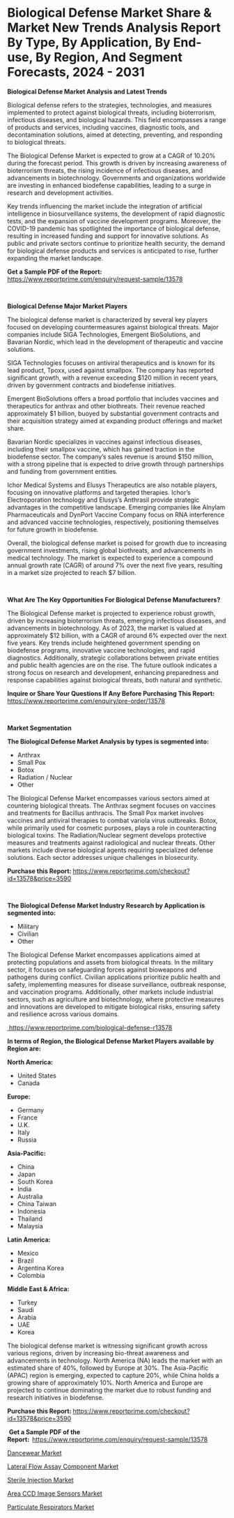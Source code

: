 <p><h1>Biological Defense Market Share & Market New Trends Analysis Report By Type, By Application, By End-use, By Region, And Segment Forecasts, 2024 - 2031</h1></p><p><strong>Biological Defense Market Analysis and Latest Trends</strong></p>
<p><p>Biological defense refers to the strategies, technologies, and measures implemented to protect against biological threats, including bioterrorism, infectious diseases, and biological hazards. This field encompasses a range of products and services, including vaccines, diagnostic tools, and decontamination solutions, aimed at detecting, preventing, and responding to biological threats.</p><p>The Biological Defense Market is expected to grow at a CAGR of 10.20% during the forecast period. This growth is driven by increasing awareness of bioterrorism threats, the rising incidence of infectious diseases, and advancements in biotechnology. Governments and organizations worldwide are investing in enhanced biodefense capabilities, leading to a surge in research and development activities.</p><p>Key trends influencing the market include the integration of artificial intelligence in biosurveillance systems, the development of rapid diagnostic tests, and the expansion of vaccine development programs. Moreover, the COVID-19 pandemic has spotlighted the importance of biological defense, resulting in increased funding and support for innovative solutions. As public and private sectors continue to prioritize health security, the demand for biological defense products and services is anticipated to rise, further expanding the market landscape.</p></p>
<p><strong>Get a Sample PDF of the Report:&nbsp;</strong> <a href="https://www.reportprime.com/enquiry/request-sample/13578">https://www.reportprime.com/enquiry/request-sample/13578</a></p>
<p>&nbsp;</p>
<p><strong>Biological Defense Major Market Players</strong></p>
<p><p>The biological defense market is characterized by several key players focused on developing countermeasures against biological threats. Major companies include SIGA Technologies, Emergent BioSolutions, and Bavarian Nordic, which lead in the development of therapeutic and vaccine solutions.</p><p>SIGA Technologies focuses on antiviral therapeutics and is known for its lead product, Tpoxx, used against smallpox. The company has reported significant growth, with a revenue exceeding $120 million in recent years, driven by government contracts and biodefense initiatives.</p><p>Emergent BioSolutions offers a broad portfolio that includes vaccines and therapeutics for anthrax and other biothreats. Their revenue reached approximately $1 billion, buoyed by substantial government contracts and their acquisition strategy aimed at expanding product offerings and market share.</p><p>Bavarian Nordic specializes in vaccines against infectious diseases, including their smallpox vaccine, which has gained traction in the biodefense sector. The company’s sales revenue is around $150 million, with a strong pipeline that is expected to drive growth through partnerships and funding from government entities.</p><p>Ichor Medical Systems and Elusys Therapeutics are also notable players, focusing on innovative platforms and targeted therapies. Ichor’s Electroporation technology and Elusys’s Anthrasil provide strategic advantages in the competitive landscape. Emerging companies like Alnylam Pharmaceuticals and DynPort Vaccine Company focus on RNA interference and advanced vaccine technologies, respectively, positioning themselves for future growth in biodefense.</p><p>Overall, the biological defense market is poised for growth due to increasing government investments, rising global biothreats, and advancements in medical technology. The market is expected to experience a compound annual growth rate (CAGR) of around 7% over the next five years, resulting in a market size projected to reach $7 billion.</p></p>
<p>&nbsp;</p>
<p><strong>What Are The Key Opportunities For Biological Defense Manufacturers?</strong></p>
<p><p>The Biological Defense market is projected to experience robust growth, driven by increasing bioterrorism threats, emerging infectious diseases, and advancements in biotechnology. As of 2023, the market is valued at approximately $12 billion, with a CAGR of around 6% expected over the next five years. Key trends include heightened government spending on biodefense programs, innovative vaccine technologies, and rapid diagnostics. Additionally, strategic collaborations between private entities and public health agencies are on the rise. The future outlook indicates a strong focus on research and development, enhancing preparedness and response capabilities against biological threats, both natural and synthetic.</p></p>
<p><strong>Inquire or Share Your Questions If Any Before Purchasing This Report:</strong> <a href="https://www.reportprime.com/enquiry/pre-order/13578">https://www.reportprime.com/enquiry/pre-order/13578</a></p>
<p>&nbsp;</p>
<p><strong>Market Segmentation</strong></p>
<p><strong>The Biological Defense Market Analysis by types is segmented into:</strong></p>
<p><ul><li>Anthrax</li><li>Small Pox</li><li>Botox</li><li>Radiation / Nuclear</li><li>Other</li></ul></p>
<p><p>The Biological Defense Market encompasses various sectors aimed at countering biological threats. The Anthrax segment focuses on vaccines and treatments for Bacillus anthracis. The Small Pox market involves vaccines and antiviral therapies to combat variola virus outbreaks. Botox, while primarily used for cosmetic purposes, plays a role in counteracting biological toxins. The Radiation/Nuclear segment develops protective measures and treatments against radiological and nuclear threats. Other markets include diverse biological agents requiring specialized defense solutions. Each sector addresses unique challenges in biosecurity.</p></p>
<p><strong>Purchase this Report:&nbsp;</strong><a href="https://www.reportprime.com/checkout?id=13578&price=3590">https://www.reportprime.com/checkout?id=13578&price=3590</a></p>
<p>&nbsp;</p>
<p><strong>The Biological Defense Market Industry Research by Application is segmented into:</strong></p>
<p><ul><li>Military</li><li>Civilian</li><li>Other</li></ul></p>
<p><p>The Biological Defense Market encompasses applications aimed at protecting populations and assets from biological threats. In the military sector, it focuses on safeguarding forces against bioweapons and pathogens during conflict. Civilian applications prioritize public health and safety, implementing measures for disease surveillance, outbreak response, and vaccination programs. Additionally, other markets include industrial sectors, such as agriculture and biotechnology, where protective measures and innovations are developed to mitigate biological risks, ensuring safety and resilience across various domains.</p></p>
<p><a href="https://www.reportprime.com/biological-defense-r13578">&nbsp;https://www.reportprime.com/biological-defense-r13578</a></p>
<p><strong>In terms of Region, the Biological Defense Market Players available by Region are:</strong></p>
<p>
    <p> <strong> North America: </strong>
        <ul>
            <li>United States</li>
            <li>Canada</li>
        </ul>
        </p> 
    <p> <strong> Europe: </strong>
        <ul>
            <li>Germany</li>
            <li>France</li>
            <li>U.K.</li>
            <li>Italy</li>
            <li>Russia</li>
        </ul>
        </p> 
    <p> <strong> Asia-Pacific: </strong>
        <ul>
            <li>China</li>
            <li>Japan</li>
            <li>South Korea</li>
            <li>India</li>
            <li>Australia</li>
            <li>China Taiwan</li>
            <li>Indonesia</li>
            <li>Thailand</li>
            <li>Malaysia</li>
        </ul>
        </p> 
    <p> <strong> Latin America: </strong>
        <ul>
            <li>Mexico</li>
            <li>Brazil</li>
            <li>Argentina Korea</li>
            <li>Colombia</li>
        </ul>
        </p> 
    <p> <strong> Middle East & Africa: </strong>
        <ul>
            <li>Turkey</li>
            <li>Saudi</li>
            <li>Arabia</li>
            <li>UAE</li>
            <li>Korea</li>
        </ul>
    </p>
    </p>
<p><p>The biological defense market is witnessing significant growth across various regions, driven by increasing bio-threat awareness and advancements in technology. North America (NA) leads the market with an estimated share of 40%, followed by Europe at 30%. The Asia-Pacific (APAC) region is emerging, expected to capture 20%, while China holds a growing share of approximately 10%. North America and Europe are projected to continue dominating the market due to robust funding and research initiatives in biodefense.</p></p>
<p><strong>Purchase this Report: </strong><a href="https://www.reportprime.com/checkout?id=13578&price=3590">https://www.reportprime.com/checkout?id=13578&price=3590</a></p>
<p>&nbsp;<strong>Get a Sample PDF of the Report:&nbsp;&nbsp;</strong><a href="https://www.reportprime.com/enquiry/request-sample/13578">https://www.reportprime.com/enquiry/request-sample/13578</a></p>
<p><strong></strong></p>
<p><p><a href="https://www.linkedin.com/pulse/dancewear-market-size-share-trends-analysis-report-end-use-schoolstheatretv-x3icc?trackingId=2PT7lOGKTAuAUbBLuMfZOQ%3D%3D">Dancewear Market</a></p><p><a href="https://medium.com/@sean.peake0978/the-global-market-overview-of-the-lateral-flow-assay-component-market-provides-a-unique-57ac12075e12">Lateral Flow Assay Component Market</a></p><p><a href="https://github.com/GenaGaines34/Market-Research-Report-List-1/blob/main/sterile-injection-market.md">Sterile Injection Market</a></p><p><a href="https://issuu.com/reportprime-2/docs/area-ccd-image-sensors-market-size-_8703dcf20f7d41">Area CCD Image Sensors Market</a></p><p><a href="https://www.linkedin.com/pulse/global-particulate-respirators-market-analysis-trends-forecasts-tcfqc?trackingId=It09jMpsTZGeI0HCN8eaKg%3D%3D">Particulate Respirators Market</a></p></p>
